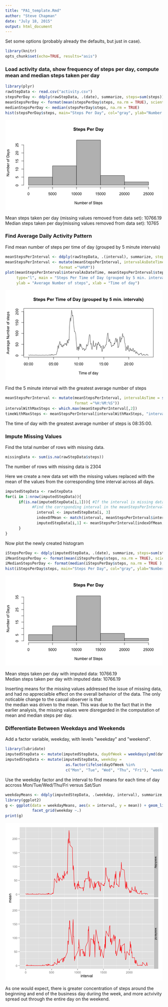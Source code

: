 ```yaml
---
title: "PA1_template.Rmd"
author: "Steve Chapman"
date: "July 18, 2015"
output: html_document
---
```


Set some options (probably already the defaults, but just in case).

```r
library(knitr)
opts_chunk$set(echo=TRUE, results="asis")
```
  

### Load activity data, show frequency of steps per day, compute mean and median steps taken per day

```r
library(plyr)
rawStepData <- read.csv("activity.csv")
stepsPerDay <- ddply(rawStepData, .(date), summarize, steps=sum(steps))
meanStepsPerDay <- format(mean(stepsPerDay$steps, na.rm = TRUE), scientific=FALSE)
medianStepsPerDay <- median(stepsPerDay$steps, na.rm = TRUE)
hist(stepsPerDay$steps, main="Steps Per Day", col="gray", ylab="Number of Days", xlab="Number of Steps")
```

![plot of chunk histogramOfStepsPerDay](figure/histogramOfStepsPerDay-1.png) 
  
Mean steps taken per day (missing values removed from data set): 10766.19  
Median steps taken per day(missing values removed from data set): 10765  
 
   
### Find Average Daily Activity Pattern
      
Find mean number of steps per time of day 
(grouped by 5 minute intervals)


```r
meanStepsPerInterval <- ddply(rawStepData, .(interval), summarize, steps=mean(steps, na.rm=TRUE))
meanStepsPerInterval <- mutate(meanStepsPerInterval, intervalAsDateTime = strptime(gettextf("%04d", interval), 
                        format ="%H%M"))
plot(meanStepsPerInterval$intervalAsDateTime, meanStepsPerInterval$steps,  
     type="l", main = "Steps Per Time of Day (grouped by 5 min. intervals)", 
     ylab = "Average Number of steps", xlab = "Time of day")
```

![plot of chunk stepsPerInterval](figure/stepsPerInterval-1.png) 
  
  Find the 5 minute interval with the greatest average number of steps  

```r
meanStepsPerInterval <- mutate(meanStepsPerInterval, intervalAsTime = strftime(intervalAsDateTime, 
                               format ="%H:%M:%S"))
intervalWithMaxSteps <- which.max(meanStepsPerInterval[,2])
timeWithMaxSteps <- meanStepsPerInterval[intervalWithMaxSteps, "intervalAsTime"]
```
  
The time of day with the greatest average number of steps is 08:35:00.
  
### Impute Missing Values
  
Find the total number of rows with missing data.

```r
missingData <- sum(is.na(rawStepData$steps))
```
The number of rows with missing data is 2304
  
Here we create a new data set with the missing values replaced with the mean of the values from the corresponding
time interval across all days.

```r
imputedStepData <- rawStepData
for(i in 1:nrow(imputedStepData)){ 
      if(is.na(imputedStepData[i,1])){ #If the interval is missing data
            #Find the corrsponding interval in the meanStepsPerInterval data frame, and plug it in.
              interval <- imputedStepData[i, 3]
              indexOfMean <- match(interval, meanStepsPerInterval$interval)
              imputedStepData[i,1] <- meanStepsPerInterval[indexOfMean, 2]
      }
}
```
Now plot the newly created histogram

```r
iStepsPerDay <- ddply(imputedStepData, .(date), summarize, steps=sum(steps))
iMeanStepsPerDay <- format(mean(iStepsPerDay$steps, na.rm = TRUE), scientific=FALSE)
iMedianStepsPerDay <- format(median(iStepsPerDay$steps, na.rm = TRUE ), scientific=FALSE)
hist(iStepsPerDay$steps, main="Steps Per Day", col="gray", ylab="Number of Days", xlab="Number of Steps")
```

![plot of chunk newStepsPerDay](figure/newStepsPerDay-1.png) 
  
Mean steps taken per day with imputed data: 10766.19  
Median steps taken per day with imputed data: 10766.19   
  
Inserting means for the missing values addressed the issue of missing data, and had no apprecialble
effect on the overall behavior of the data. The only noticable change to the casual observer is that   
the median was driven to the mean. This was due to the fact that in the earlier analysis, 
the missing values were disregarded in the computation of mean and median steps per day.
  
### Differentiate Between Weekdays and Weekends
  
Add a factor variable, weekday, with levels "weekday" and "weekend".

```r
library(lubridate)
imputedStepData <- mutate(imputedStepData, dayOfWeek = weekdays(ymd(date), abbreviate=TRUE))
imputedStepData <- mutate(imputedStepData, weekday = 
                           as.factor(ifelse(dayOfWeek %in% 
                           c("Mon", "Tue", "Wed", "Thu", "Fri"), "weekday", "weekend")))
```
  
 Use the weekday factor and the interval to find means for each time of day accross Mon/Tue/Wed/Thu/Fri versus Sat/Sun
   

```r
weekdayMeans <- ddply(imputedStepData, .(weekday, interval), summarize, mean=round(mean(steps), 1))
library(ggplot2)
g <- ggplot(data = weekdayMeans, aes(x = interval, y = mean)) + geom_line(color = "red") + 
            facet_grid(weekday ~.)
print(g)
```

![plot of chunk findAndPlotWeekdayMeans](figure/findAndPlotWeekdayMeans-1.png) 
  
As one would expect, there is greater concentration of steps around the beginning and end of the business day duriing the week, and more actvivity spread out through the entire day on the weekend.
